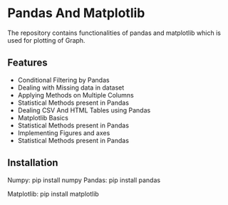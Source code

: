 
# Pandas And Matplotlib

The repository contains functionalities of pandas and matplotlib which is used for plotting of Graph.
## Features

- Conditional Filtering by Pandas
- Dealing with Missing data in dataset
- Applying Methods on Multiple Columns
- Statistical Methods present in Pandas
- Dealing CSV And HTML Tables using Pandas
- Matplotlib Basics
- Statistical Methods present in Pandas
- Implementing Figures and axes
- Statistical Methods present in Pandas



## Installation
Numpy: pip install numpy
Pandas: pip install pandas

Matplotlib: pip install matplotlib

